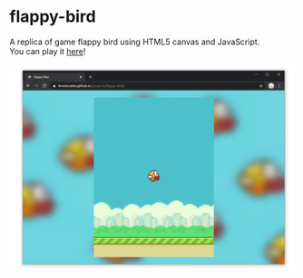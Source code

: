 # flappy-bird
A replica of game flappy bird using HTML5 canvas and JavaScript.  
You can play it [here](https://lemniscatex.github.io/projects/flappy-bird)!

![](./screenshots/img.png)